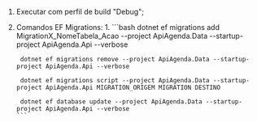1. Executar com perfil de build "Debug";

2. Comandos EF Migrations:
    1. 
        ```bash
        dotnet ef migrations add MigrationX_NomeTabela_Acao --project ApiAgenda.Data --startup-project ApiAgenda.Api --verbose

        dotnet ef migrations remove --project ApiAgenda.Data --startup-project ApiAgenda.Api --verbose
       
        dotnet ef migrations script --project ApiAgenda.Data --startup-project ApiAgenda.Api MIGRATION_ORIGEM MIGRATION DESTINO
       
        dotnet ef database update --project ApiAgenda.Data --startup-project ApiAgenda.Api --verbose
       ```
    